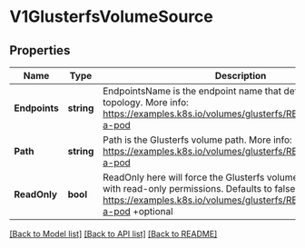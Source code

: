 # V1GlusterfsVolumeSource

## Properties
Name | Type | Description | Notes
------------ | ------------- | ------------- | -------------
**Endpoints** | **string** | EndpointsName is the endpoint name that details Glusterfs topology. More info: https://examples.k8s.io/volumes/glusterfs/README.md#create-a-pod | [optional] [default to null]
**Path** | **string** | Path is the Glusterfs volume path. More info: https://examples.k8s.io/volumes/glusterfs/README.md#create-a-pod | [optional] [default to null]
**ReadOnly** | **bool** | ReadOnly here will force the Glusterfs volume to be mounted with read-only permissions. Defaults to false. More info: https://examples.k8s.io/volumes/glusterfs/README.md#create-a-pod +optional | [optional] [default to null]

[[Back to Model list]](../README.md#documentation-for-models) [[Back to API list]](../README.md#documentation-for-api-endpoints) [[Back to README]](../README.md)

